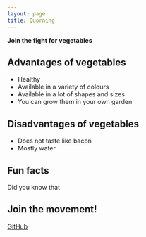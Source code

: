 ```yaml
---
layout: page
title: Quorning
---
```


**Join the fight for vegetables**

Advantages of vegetables
----
* Healthy
* Available in a variety of colours
* Available in a lot of shapes and sizes
* You can grow them in your own garden

Disadvantages of vegetables
----
* Does not taste like bacon
* Mostly water

Fun facts
----
Did you know that

Join the movement!
----
[GitHub](https://github.com/jquorning/quorning.org)
